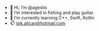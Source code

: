 - 👋 Hi, I’m @agestis
- 👀 I’m interested in fishing and play guitar.
- 🌱 I’m currently learning C++, Swift, Kotlin
- 📫 isik.alican@hotmail.com
